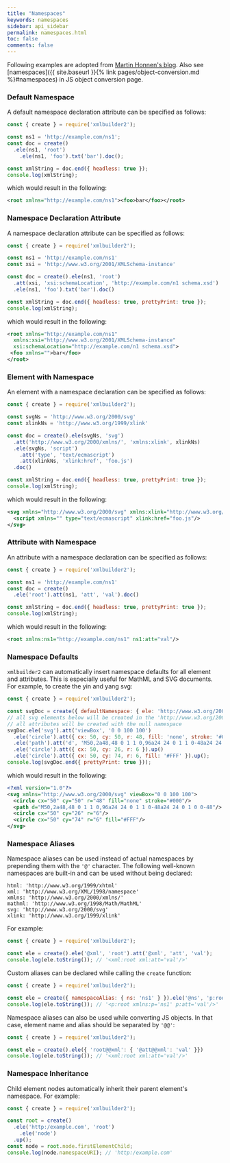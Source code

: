 ```yaml
---
title: "Namespaces"
keywords: namespaces
sidebar: api_sidebar
permalink: namespaces.html
toc: false
comments: false
---
```

Following examples are adopted from [Martin Honnen's blog](https://blogs.msmvps.com/martin-honnen/2009/04/13/creating-xml-with-namespaces-with-javascript-and-the-w3c-dom/). Also see [namespaces]({{ site.baseurl }}{% link pages/object-conversion.md %}#namespaces) in JS object conversion page.

### Default Namespace

A default namespace declaration attribute can be specified as follows:
```js
const { create } = require('xmlbuilder2');

const ns1 = 'http://example.com/ns1';
const doc = create()
  .ele(ns1, 'root')
    .ele(ns1, 'foo').txt('bar').doc();

const xmlString = doc.end({ headless: true });
console.log(xmlString);
```
which would result in the following:
```xml
<root xmlns="http://example.com/ns1"><foo>bar</foo></root>
```
### Namespace Declaration Attribute

A namespace declaration attribute can be specified as follows:
```js
const { create } = require('xmlbuilder2');

const ns1 = 'http://example.com/ns1'
const xsi = 'http://www.w3.org/2001/XMLSchema-instance'

const doc = create().ele(ns1, 'root')
  .att(xsi, 'xsi:schemaLocation', 'http://example.com/n1 schema.xsd')
  .ele(ns1, 'foo').txt('bar').doc()

const xmlString = doc.end({ headless: true, prettyPrint: true });
console.log(xmlString);
```
which would result in the following:
```xml
<root xmlns="http://example.com/ns1"
  xmlns:xsi="http://www.w3.org/2001/XMLSchema-instance"
  xsi:schemaLocation="http://example.com/n1 schema.xsd">
 <foo xmlns="">bar</foo>
</root>
```
### Element with Namespace

An element with a namespace declaration can be specified as follows:
```js
const { create } = require('xmlbuilder2');

const svgNs = 'http://www.w3.org/2000/svg'
const xlinkNs = 'http://www.w3.org/1999/xlink'

const doc = create().ele(svgNs, 'svg')
  .att('http://www.w3.org/2000/xmlns/', 'xmlns:xlink', xlinkNs)
  .ele(svgNs, 'script')
    .att('type', 'text/ecmascript')
    .att(xlinkNs, 'xlink:href', 'foo.js')
  .doc()

const xmlString = doc.end({ headless: true, prettyPrint: true });
console.log(xmlString);
```
which would result in the following:
```xml
<svg xmlns="http://www.w3.org/2000/svg" xmlns:xlink="http://www.w3.org/1999/xlink">
  <script xmlns="" type="text/ecmascript" xlink:href="foo.js"/>
</svg>
```
### Attribute with Namespace

An attribute with a namespace declaration can be specified as follows:
```js
const { create } = require('xmlbuilder2');

const ns1 = 'http://example.com/ns1'
const doc = create()
  .ele('root').att(ns1, 'att', 'val').doc()

const xmlString = doc.end({ headless: true, prettyPrint: true });
console.log(xmlString);
```
which would result in the following:
```xml
<root xmlns:ns1="http://example.com/ns1" ns1:att="val"/>
```

### Namespace Defaults

`xmlbuilder2` can automatically insert namespace defaults for all element and attributes. This is especially useful for MathML and SVG documents. For example, to create the yin and yang svg:
```js
const { create } = require('xmlbuilder2');

const svgDoc = create({ defaultNamespace: { ele: 'http://www.w3.org/2000/svg', att: null } });
// all svg elements below will be created in the 'http://www.w3.org/2000/svg' namespace
// all attributes will be created with the null namespace
svgDoc.ele('svg').att('viewBox', '0 0 100 100')
  .ele('circle').att({ cx: 50, cy: 50, r: 48, fill: 'none', stroke: '#000' }).up()
  .ele('path').att('d', 'M50,2a48,48 0 1 1 0,96a24 24 0 1 1 0-48a24 24 0 1 0 0-48').up()
  .ele('circle').att({ cx: 50, cy: 26, r: 6 }).up()
  .ele('circle').att({ cx: 50, cy: 74, r: 6, fill: '#FFF' }).up();
console.log(svgDoc.end({ prettyPrint: true }));
```
which would result in the following:
```xml
<?xml version="1.0"?>
<svg xmlns="http://www.w3.org/2000/svg" viewBox="0 0 100 100">
  <circle cx="50" cy="50" r="48" fill="none" stroke="#000"/>
  <path d="M50,2a48,48 0 1 1 0,96a24 24 0 1 1 0-48a24 24 0 1 0 0-48"/>
  <circle cx="50" cy="26" r="6"/>
  <circle cx="50" cy="74" r="6" fill="#FFF"/>
</svg>
```

### Namespace Aliases

Namespace aliases can be used instead of actual namespaces by prepending them with the `'@'` character. The following well-known namespaces are built-in and can be used without being declared:
```
html: 'http://www.w3.org/1999/xhtml'
xml: 'http://www.w3.org/XML/1998/namespace'
xmlns: 'http://www.w3.org/2000/xmlns/'
mathml: 'http://www.w3.org/1998/Math/MathML'
svg: 'http://www.w3.org/2000/svg'
xlink: 'http://www.w3.org/1999/xlink'
```
For example:
```js
const { create } = require('xmlbuilder2');

const ele = create().ele('@xml', 'root').att('@xml', 'att', 'val');
console.log(ele.toString()); // '<xml:root xml:att='val'/>'
```
Custom aliases can be declared while calling the `create` function:
```js
const { create } = require('xmlbuilder2');

const ele = create({ namespaceAlias: { ns: 'ns1' } }).ele('@ns', 'p:root').att('@ns', 'p:att', 'val')
console.log(ele.toString()); // '<p:root xmlns:p='ns1' p:att='val'/>'
```

Namespace aliases can also be used while converting JS objects. In that case, element name and alias should be separated by `'@@'`:
```js
const { create } = require('xmlbuilder2');

const ele = create().ele({ 'root@@xml': { '@att@@xml': 'val' }})
console.log(ele.toString()); // '<xml:root xml:att='val'/>'
```

### Namespace Inheritance

Child element nodes automatically inherit their parent element's namespace. For example:
```js
const { create } = require('xmlbuilder2');

const root = create()
  .ele('http:/example.com', 'root')
    .ele('node')
  .up();
const node = root.node.firstElementChild;
console.log(node.namespaceURI); // 'http:/example.com'
```
